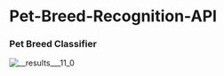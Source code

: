 # Pet-Breed-Recognition-API

<h3>Pet Breed Classifier</h3>

![__results___11_0](https://user-images.githubusercontent.com/50156227/171465669-5cf9d390-39a4-4ffd-b5c5-97dae0ae107f.png)
